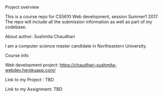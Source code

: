 Project overview

This is a course repo for CS5610 Web development, session Summer1 2017. The repo will include all the submission information as well as part of my codebase.

About author: Sushmita Chaudhari

I am a computer science master candidate in Northeastern University. 

Course info

Web development project: https://chaudhari-sushmita-webdev.herokuapp.com/

Link to my Project : TBD

Link to my Assignment: TBD


